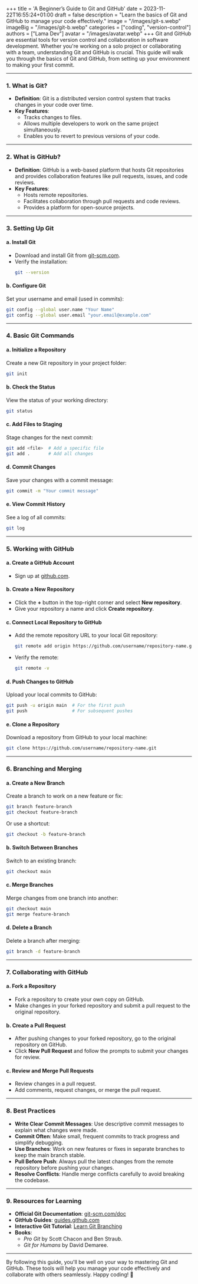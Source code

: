 +++
title = 'A Beginner’s Guide to Git and GitHub'
date = 2023-11-22T16:55:24+01:00
draft = false
description = "Learn the basics of Git and GitHub to manage your code effectively."
image = "/images/git-s.webp"
imageBig = "/images/git-b.webp"
categories = ["coding", "version-control"]
authors = ["Lama Dev"]
avatar = "/images/avatar.webp"
+++
Git and GitHub are essential tools for version control and collaboration in software development. Whether you're working on a solo project or collaborating with a team, understanding Git and GitHub is crucial. This guide will walk you through the basics of Git and GitHub, from setting up your environment to making your first commit.

---

### 1. **What is Git?**
   - **Definition**: Git is a distributed version control system that tracks changes in your code over time.
   - **Key Features**:
     - Tracks changes to files.
     - Allows multiple developers to work on the same project simultaneously.
     - Enables you to revert to previous versions of your code.

---

### 2. **What is GitHub?**
   - **Definition**: GitHub is a web-based platform that hosts Git repositories and provides collaboration features like pull requests, issues, and code reviews.
   - **Key Features**:
     - Hosts remote repositories.
     - Facilitates collaboration through pull requests and code reviews.
     - Provides a platform for open-source projects.

---

### 3. **Setting Up Git**
   #### a. **Install Git**
   - Download and install Git from [git-scm.com](https://git-scm.com/).
   - Verify the installation:
     ```bash
     git --version
     ```

   #### b. **Configure Git**
   Set your username and email (used in commits):
   ```bash
   git config --global user.name "Your Name"
   git config --global user.email "your.email@example.com"
   ```

---

### 4. **Basic Git Commands**
   #### a. **Initialize a Repository**
   Create a new Git repository in your project folder:
   ```bash
   git init
   ```

   #### b. **Check the Status**
   View the status of your working directory:
   ```bash
   git status
   ```

   #### c. **Add Files to Staging**
   Stage changes for the next commit:
   ```bash
   git add <file>  # Add a specific file
   git add .       # Add all changes
   ```

   #### d. **Commit Changes**
   Save your changes with a commit message:
   ```bash
   git commit -m "Your commit message"
   ```

   #### e. **View Commit History**
   See a log of all commits:
   ```bash
   git log
   ```

---

### 5. **Working with GitHub**
   #### a. **Create a GitHub Account**
   - Sign up at [github.com](https://github.com/).

   #### b. **Create a New Repository**
   - Click the **+** button in the top-right corner and select **New repository**.
   - Give your repository a name and click **Create repository**.

   #### c. **Connect Local Repository to GitHub**
   - Add the remote repository URL to your local Git repository:
     ```bash
     git remote add origin https://github.com/username/repository-name.git
     ```
   - Verify the remote:
     ```bash
     git remote -v
     ```

   #### d. **Push Changes to GitHub**
   Upload your local commits to GitHub:
   ```bash
   git push -u origin main  # For the first push
   git push                 # For subsequent pushes
   ```

   #### e. **Clone a Repository**
   Download a repository from GitHub to your local machine:
   ```bash
   git clone https://github.com/username/repository-name.git
   ```

---

### 6. **Branching and Merging**
   #### a. **Create a New Branch**
   Create a branch to work on a new feature or fix:
   ```bash
   git branch feature-branch
   git checkout feature-branch
   ```
   Or use a shortcut:
   ```bash
   git checkout -b feature-branch
   ```

   #### b. **Switch Between Branches**
   Switch to an existing branch:
   ```bash
   git checkout main
   ```

   #### c. **Merge Branches**
   Merge changes from one branch into another:
   ```bash
   git checkout main
   git merge feature-branch
   ```

   #### d. **Delete a Branch**
   Delete a branch after merging:
   ```bash
   git branch -d feature-branch
   ```

---

### 7. **Collaborating with GitHub**
   #### a. **Fork a Repository**
   - Fork a repository to create your own copy on GitHub.
   - Make changes in your forked repository and submit a pull request to the original repository.

   #### b. **Create a Pull Request**
   - After pushing changes to your forked repository, go to the original repository on GitHub.
   - Click **New Pull Request** and follow the prompts to submit your changes for review.

   #### c. **Review and Merge Pull Requests**
   - Review changes in a pull request.
   - Add comments, request changes, or merge the pull request.

---

### 8. **Best Practices**
   - **Write Clear Commit Messages**: Use descriptive commit messages to explain what changes were made.
   - **Commit Often**: Make small, frequent commits to track progress and simplify debugging.
   - **Use Branches**: Work on new features or fixes in separate branches to keep the main branch stable.
   - **Pull Before Push**: Always pull the latest changes from the remote repository before pushing your changes.
   - **Resolve Conflicts**: Handle merge conflicts carefully to avoid breaking the codebase.

---

### 9. **Resources for Learning**
   - **Official Git Documentation**: [git-scm.com/doc](https://git-scm.com/doc)
   - **GitHub Guides**: [guides.github.com](https://guides.github.com/)
   - **Interactive Git Tutorial**: [Learn Git Branching](https://learngitbranching.js.org/)
   - **Books**:
     - *Pro Git* by Scott Chacon and Ben Straub.
     - *Git for Humans* by David Demaree.

---

By following this guide, you'll be well on your way to mastering Git and GitHub. These tools will help you manage your code effectively and collaborate with others seamlessly. Happy coding! 🚀
